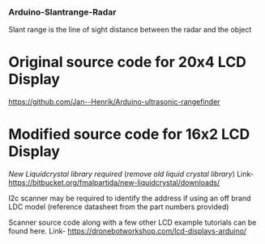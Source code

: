 ### Arduino-Slantrange-Radar

Slant range is the line of sight distance between the radar and the object 

# Original source code for 20x4 LCD Display  
https://github.com/Jan--Henrik/Arduino-ultrasonic-rangefinder


# Modified source code for 16x2 LCD Display 
*New Liquidcrystal library required* (*remove old liquid crystal library*)
Link- https://bitbucket.org/fmalpartida/new-liquidcrystal/downloads/

I2c scanner may be required to identify the address if using an off brand LDC model (reference datasheet from the part numbers provided)

Scanner source code along with a few other LCD example tutorials can be found here.
Link- https://dronebotworkshop.com/lcd-displays-arduino/

